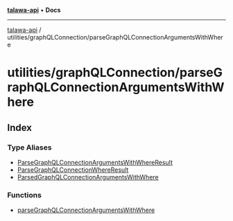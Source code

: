 [**talawa-api**](../../../README.md) • **Docs**

***

[talawa-api](../../../modules.md) / utilities/graphQLConnection/parseGraphQLConnectionArgumentsWithWhere

# utilities/graphQLConnection/parseGraphQLConnectionArgumentsWithWhere

## Index

### Type Aliases

- [ParseGraphQLConnectionArgumentsWithWhereResult](type-aliases/ParseGraphQLConnectionArgumentsWithWhereResult.md)
- [ParseGraphQLConnectionWhereResult](type-aliases/ParseGraphQLConnectionWhereResult.md)
- [ParsedGraphQLConnectionArgumentsWithWhere](type-aliases/ParsedGraphQLConnectionArgumentsWithWhere.md)

### Functions

- [parseGraphQLConnectionArgumentsWithWhere](functions/parseGraphQLConnectionArgumentsWithWhere.md)

